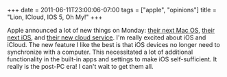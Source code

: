 +++
date = 2011-06-11T23:00:06-07:00
tags = ["apple", "opinions"]
title = "Lion, ICloud, IOS 5, Oh My!"
+++

Apple announced a lot of new things on Monday: [their next Mac OS](https://www.apple.com/macosx/), [their next iOS](https://www.apple.com/ios/ios5/), and [their new cloud service](https://www.apple.com/icloud/). I'm really excited about iOS and iCloud. The new feature I like the best is that iOS devices no longer need to synchronize with a computer. This necessitated a lot of additional functionality in the built-in apps and settings to make iOS self-sufficient. It really is the post-PC era! I can't wait to get them all.
